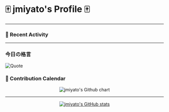 # 🀄 jmiyato's Profile 🀄

---

### 🚀 Recent Activity

---

### 今日の格言
![Quote](https://github-readme-quotes.herokuapp.com/quote?theme=dark&hide_border=true)

### 📅 Contribution Calendar

<p align="center">
  <img src="https://ghchart.rshah.org/jmiyato" alt="jmiyato's Github chart" />
</p>

---

<p align="center">
  <a href="https://github.com/jmiyato">
    <img src="https://github-readme-stats.vercel.app/api?username=jmiyato&show_icons=true&theme=dark&hide_border=true&count_private=true" alt="jmiyato's GitHub stats" />
  </a>
</p>
